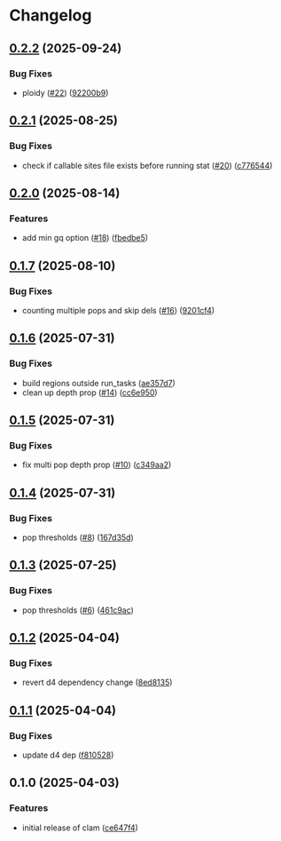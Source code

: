 # Changelog

## [0.2.2](https://github.com/cademirch/clam/compare/v0.2.1...v0.2.2) (2025-09-24)


### Bug Fixes

* ploidy ([#22](https://github.com/cademirch/clam/issues/22)) ([92200b9](https://github.com/cademirch/clam/commit/92200b986c77a6fd9e4450976cba14364418aa7d))

## [0.2.1](https://github.com/cademirch/clam/compare/v0.2.0...v0.2.1) (2025-08-25)


### Bug Fixes

* check if callable sites file exists before running stat ([#20](https://github.com/cademirch/clam/issues/20)) ([c776544](https://github.com/cademirch/clam/commit/c776544f2ca6bf5b85310775a073f44ed9e59747))

## [0.2.0](https://github.com/cademirch/clam/compare/v0.1.7...v0.2.0) (2025-08-14)


### Features

* add min gq option ([#18](https://github.com/cademirch/clam/issues/18)) ([fbedbe5](https://github.com/cademirch/clam/commit/fbedbe5db2ee708fe31a506eac8dba4059497c1c))

## [0.1.7](https://github.com/cademirch/clam/compare/v0.1.6...v0.1.7) (2025-08-10)


### Bug Fixes

* counting multiple pops and skip dels ([#16](https://github.com/cademirch/clam/issues/16)) ([9201cf4](https://github.com/cademirch/clam/commit/9201cf4db8b284af342c8d8e5c9d079885677c3f))

## [0.1.6](https://github.com/cademirch/clam/compare/v0.1.5...v0.1.6) (2025-07-31)


### Bug Fixes

* build regions outside run_tasks ([ae357d7](https://github.com/cademirch/clam/commit/ae357d7d932bc08af0d3816a2da097909413a851))
* clean up depth prop ([#14](https://github.com/cademirch/clam/issues/14)) ([cc6e950](https://github.com/cademirch/clam/commit/cc6e95044ac48b544f26bb3a7bc1b181c8719891))

## [0.1.5](https://github.com/cademirch/clam/compare/v0.1.4...v0.1.5) (2025-07-31)


### Bug Fixes

* fix multi pop depth prop ([#10](https://github.com/cademirch/clam/issues/10)) ([c349aa2](https://github.com/cademirch/clam/commit/c349aa288131b6403ae98c92b2c23afc40f935ab))

## [0.1.4](https://github.com/cademirch/clam/compare/v0.1.3...v0.1.4) (2025-07-31)


### Bug Fixes

* pop thresholds ([#8](https://github.com/cademirch/clam/issues/8)) ([167d35d](https://github.com/cademirch/clam/commit/167d35d20492ba5348dc8403bc6b5c095314fc8f))

## [0.1.3](https://github.com/cademirch/clam/compare/v0.1.2...v0.1.3) (2025-07-25)


### Bug Fixes

* pop thresholds ([#6](https://github.com/cademirch/clam/issues/6)) ([461c9ac](https://github.com/cademirch/clam/commit/461c9ac966df9f7dec67b8daa8450304d32bb2aa))

## [0.1.2](https://github.com/cademirch/clam/compare/v0.1.1...v0.1.2) (2025-04-04)


### Bug Fixes

* revert d4 dependency change ([8ed8135](https://github.com/cademirch/clam/commit/8ed8135657c0c17ac650de7ed210d1eab88913a7))

## [0.1.1](https://github.com/cademirch/clam/compare/v0.1.0...v0.1.1) (2025-04-04)


### Bug Fixes

* update d4 dep ([f810528](https://github.com/cademirch/clam/commit/f81052895cb6be0d52699485d687124643472e34))

## 0.1.0 (2025-04-03)


### Features

* initial release of clam ([ce647f4](https://github.com/cademirch/clam/commit/ce647f40c10e166104b4237e7c751c24cf1847c9))
